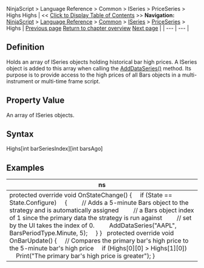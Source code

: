 ﻿
NinjaScript > Language Reference > Common > ISeries<T> > PriceSeries<double> > Highs
Highs
| << [Click to Display Table of Contents](highs.md) >> **Navigation:**     [NinjaScript](ninjascript.md) > [Language Reference](language_reference_wip.md) > [Common](common.md) > [ISeries<T>](iseriest.md) > [PriceSeries<double>](priceseries.md) > Highs | [Previous page](high.md) [Return to chapter overview](priceseries.md) [Next page](input.md) |
| --- | --- |
## Definition
Holds an array of ISeries<double> objects holding historical bar high prices. A ISeries<double> object is added to this array when calling the [AddDataSeries()](adddataseries.md) method. Its purpose is to provide access to the high prices of all Bars objects in a multi-instrument or multi-time frame script.
## 
## Property Value
An array of ISeries<double> objects.
 
## Syntax
Highs[int barSeriesIndex][int barsAgo]
 
## 
## Examples
| ns |
| --- |
| protected override void OnStateChange() {      if (State == State.Configure)      {          // Adds a 5-minute Bars object to the strategy and is automatically assigned          // a Bars object index of 1 since the primary data the strategy is run against          // set by the UI takes the index of 0.          AddDataSeries("AAPL", BarsPeriodType.Minute, 5);      } }   protected override void OnBarUpdate() {      // Compares the primary bar's high price to the 5-minute bar's high price      if (Highs[0][0] > Highs[1][0])          Print("The primary bar's high price is greater"); } |

